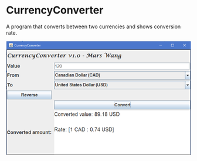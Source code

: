 # CurrencyConverter

A program that converts between two currencies and shows conversion rate.

![Main](Main.PNG)
